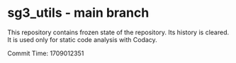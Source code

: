 # sg3_utils - main branch

This repository contains frozen state of the repository.
Its history is cleared. It is used only for static code
analysis with Codacy.

Commit Time: 1709012351